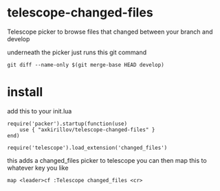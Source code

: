 # telescope-changed-files
Telescope picker to browse files that changed between your branch and develop

underneath the picker just runs this git command

```
git diff --name-only $(git merge-base HEAD develop) 
```

# install
add this to your init.lua
```
require('packer').startup(function(use)
	use { "axkirillov/telescope-changed-files" }
end)

require('telescope').load_extension('changed_files')
```
this adds a changed_files picker to telescope
you can then map this to whatever key you like
```
map <leader>cf :Telescope changed_files <cr>
```
